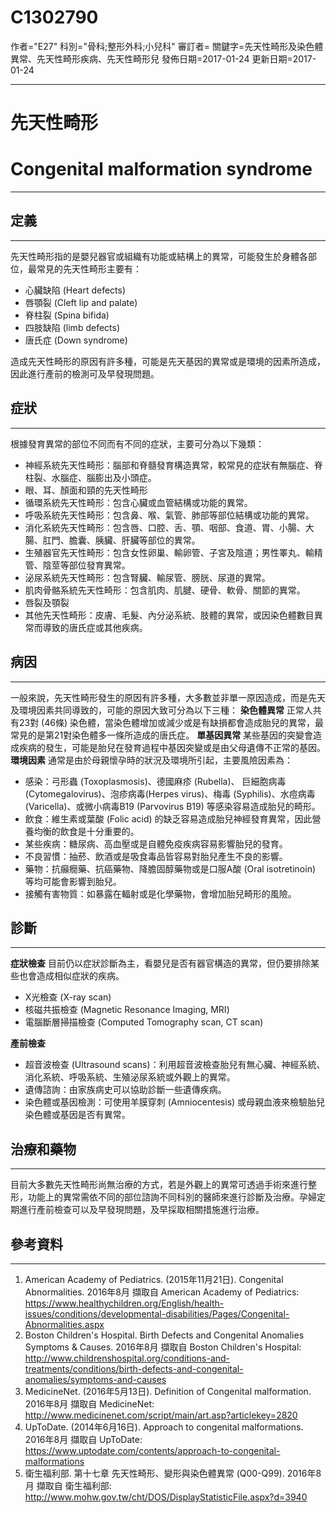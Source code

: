 # C1302790
作者="E27"
科別="骨科;整形外科;小兒科"
審訂者=
關鍵字=先天性畸形及染色體異常、先天性畸形疾病、先天性畸形兒
發佈日期=2017-01-24
更新日期=2017-01-24

----------
# 先天性畸形
# Congenital malformation syndrome
----------
## 定義
----------

先天性畸形指的是嬰兒器官或組織有功能或結構上的異常，可能發生於身體各部位，最常見的先天性畸形主要有：

- 心臟缺陷 (Heart defects)
- 唇顎裂 (Cleft lip and palate) 
- 脊柱裂 (Spina bifida)
- 四肢缺陷 (limb defects)
- 唐氏症 (Down syndrome)

造成先天性畸形的原因有許多種，可能是先天基因的異常或是環境的因素所造成，因此進行產前的檢測可及早發現問題。

## 症狀
----------

根據發育異常的部位不同而有不同的症狀，主要可分為以下幾類：

- 神經系統先天性畸形：腦部和脊髓發育構造異常，較常見的症狀有無腦症、脊柱裂、水腦症、腦膨出及小頭症。
- 眼、耳、顏面和頸的先天性畸形
- 循環系統先天性畸形：包含心臟或血管結構或功能的異常。
- 呼吸系統先天性畸形：包含鼻、喉、氣管、肺部等部位結構或功能的異常。
- 消化系統先天性畸形：包含唇、口腔、舌、顎、咽部、食道、胃、小腸、大腸、肛門、膽囊、胰臟、肝臟等部位的異常。
- 生殖器官先天性畸形：包含女性卵巢、輸卵管、子宮及陰道；男性睪丸、輸精管、陰莖等部位發育異常。
- 泌尿系統先天性畸形：包含腎臟、輸尿管、膀胱、尿道的異常。
- 肌肉骨骼系統先天性畸形：包含肌肉、肌腱、硬骨、軟骨、關節的異常。
- 唇裂及顎裂
- 其他先天性畸形：皮膚、毛髮、內分泌系統、肢體的異常，或因染色體數目異常而導致的唐氏症或其他疾病。
## 病因
----------

一般來說，先天性畸形發生的原因有許多種，大多數並非單一原因造成，而是先天及環境因素共同導致的，可能的原因大致可分為以下三種：
**染色體異常**
正常人共有23對 (46條) 染色體，當染色體增加或減少或是有缺損都會造成胎兒的異常，最常見的是第21對染色體多一條所造成的唐氏症。
**單基因異常**
某些基因的突變會造成疾病的發生，可能是胎兒在發育過程中基因突變或是由父母遺傳不正常的基因。
**環境因素**
通常是由於母親懷孕時的狀況及環境所引起，主要風險因素為：

- 感染：弓形蟲 (Toxoplasmosis)、德國麻疹 (Rubella)、 巨細胞病毒 (Cytomegalovirus)、泡疹病毒(Herpes virus)、梅毒 (Syphilis)、水痘病毒 (Varicella)、或微小病毒B19 (Parvovirus B19) 等感染容易造成胎兒的畸形。
- 飲食：維生素或葉酸 (Folic acid) 的缺乏容易造成胎兒神經發育異常，因此營養均衡的飲食是十分重要的。
- 某些疾病：糖尿病、高血壓或是自體免疫疾病容易影響胎兒的發育。
- 不良習慣：抽菸、飲酒或是吸食毒品皆容易對胎兒產生不良的影響。
- 藥物：抗癲癇藥、抗癌藥物、降膽固醇藥物或是口服A酸 (Oral isotretinoin) 等均可能會影響到胎兒。
- 接觸有害物質：如暴露在輻射或是化學藥物，會增加胎兒畸形的風險。
## 診斷
----------

**症狀檢查**
目前仍以症狀診斷為主，看嬰兒是否有器官構造的異常，但仍要排除某些也會造成相似症狀的疾病。

- X光檢查 (X-ray scan)
- 核磁共振檢查 (Magnetic Resonance Imaging, MRI)
- 電腦斷層掃描檢查 (Computed Tomography scan, CT scan)

**產前檢查**

- 超音波檢查 (Ultrasound scans)：利用超音波檢查胎兒有無心臟、神經系統、消化系統、呼吸系統、生殖泌尿系統或外觀上的異常。
- 遺傳諮詢：由家族病史可以協助診斷一些遺傳疾病。
- 染色體或基因檢測：可使用羊膜穿刺 (Amniocentesis) 或母親血液來檢驗胎兒染色體或基因是否有異常。
## 治療和藥物
----------

目前大多數先天性畸形尚無治療的方式，若是外觀上的異常可透過手術來進行整形，功能上的異常需依不同的部位諮詢不同科別的醫師來進行診斷及治療。孕婦定期進行產前檢查可以及早發現問題，及早採取相關措施進行治療。

## 參考資料
----------
1. American Academy of Pediatrics. (2015年11月21日). Congenital Abnormalities. 2016年8月 擷取自 American Academy of Pediatrics: https://www.healthychildren.org/English/health-issues/conditions/developmental-disabilities/Pages/Congenital-Abnormalities.aspx
2. Boston Children's Hospital. Birth Defects and Congenital Anomalies Symptoms & Causes. 2016年8月 擷取自 Boston Children's Hospital: http://www.childrenshospital.org/conditions-and-treatments/conditions/birth-defects-and-congenital-anomalies/symptoms-and-causes
3. MedicineNet. (2016年5月13日). Definition of Congenital malformation. 2016年8月 擷取自 MedicineNet: http://www.medicinenet.com/script/main/art.asp?articlekey=2820
4. UpToDate. (2014年6月16日). Approach to congenital malformations. 2016年8月 擷取自 UpToDate: https://www.uptodate.com/contents/approach-to-congenital-malformations
5. 衛生福利部. 第十七章 先天性畸形、變形與染色體異常 (Q00-Q99). 2016年8月 擷取自 衛生福利部: http://www.mohw.gov.tw/cht/DOS/DisplayStatisticFile.aspx?d=3940


